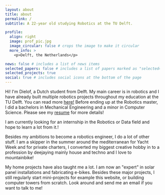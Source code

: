 ```yaml
---
layout: about
title: about
permalink: /
subtitle: A 22-year old studying Robotics at the TU Delft.

profile:
  align: right
  image: prof_pic.jpg
  image_circular: false # crops the image to make it circular
  more_info: >
    <p>Delft, the Netherlands</p>

news: false # includes a list of news items
selected_papers: false # includes a list of papers marked as "selected={true}"
selected_projects: true
social: true # includes social icons at the bottom of the page
---
```


Hi! I'm Dielof, a Dutch student from Delft. My main career is in robotics and I have already built multiple robotics projects throughout my education at the TU Delft. You can read more [here!](/projects/) Before ending up at the Robotics master, I did a bachelors in Mechanical Engineering and a minor in Computer Science. Please see my [resume](/cv/) for more details!

I am currently looking for an internship in the Robotics or Data field and hope to learn a lot from it.!

Besides my ambitions to become a robotics engineer, I do a lot of other stuff. I am a skipper in the summer around the mediterranean for Yacht Week and for private charters, I converted my biggest creative hobby in to a profession by deejaying mainly house and techno and I love to mountainbike!

My home projects have also taught me a lot. I am now an "expert" in solar panel installations and fabricating e-bikes. Besides these major projects, I still regularly start mini-projects for example this website, or building computer towers from scratch. Look around and send me an email if you want to talk to me!

